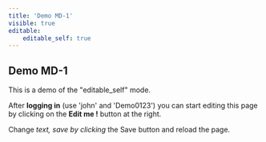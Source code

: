 ```yaml
---
title: 'Demo MD-1'
visible: true
editable:
    editable_self: true
---
```


## Demo MD-1

This is a demo of the "editable_self" mode.

After **logging in** (use 'john' and 'Demo0123') you can start editing this page by clicking on the <b>Edit me !</b> button at the right.

Change *text, save by clicking* the Save button and reload the page.
